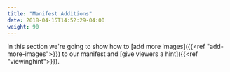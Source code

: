 ```yaml
---
title: "Manifest Additions"
date: 2018-04-15T14:52:29-04:00
weight: 90
---
```


In this section we're going to show how to [add more images]({{<ref "add-more-images">}}) to our manifest and [give viewers a hint]({{<ref "viewinghint">}}).


<!-- #backlog:520 add to manifest additions section -->
